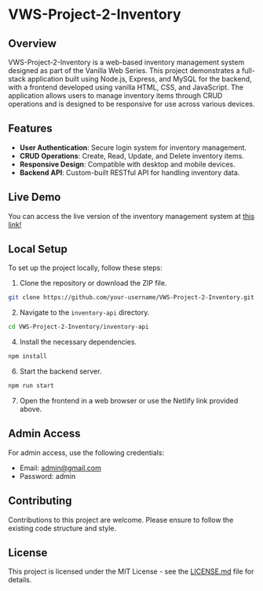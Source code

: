 # VWS-Project-2-Inventory

## Overview
VWS-Project-2-Inventory is a web-based inventory management system designed as part of the Vanilla Web Series. This project demonstrates a full-stack application built using Node.js, Express, and MySQL for the backend, with a frontend developed using vanilla HTML, CSS, and JavaScript. The application allows users to manage inventory items through CRUD operations and is designed to be responsive for use across various devices.

## Features
- **User Authentication**: Secure login system for inventory management.
- **CRUD Operations**: Create, Read, Update, and Delete inventory items.
- **Responsive Design**: Compatible with desktop and mobile devices.
- **Backend API**: Custom-built RESTful API for handling inventory data.

## Live Demo
You can access the live version of the inventory management system at <a href="https://main--stalwart-conkies-b4167d.netlify.app/" target="_blank">this link!</a>

## Local Setup
To set up the project locally, follow these steps:

1. Clone the repository or download the ZIP file.
```bash
git clone https://github.com/your-username/VWS-Project-2-Inventory.git
```
2. Navigate to the `inventory-api` directory.
```bash
cd VWS-Project-2-Inventory/inventory-api
```
4. Install the necessary dependencies.
```bash
npm install
```
6. Start the backend server.
```bash
npm run start
```
7. Open the frontend in a web browser or use the Netlify link provided above.

## Admin Access
For admin access, use the following credentials:
- Email: admin@gmail.com
- Password: admin

## Contributing
Contributions to this project are welcome. Please ensure to follow the existing code structure and style.

## License
This project is licensed under the MIT License - see the [LICENSE.md](LICENSE.md) file for details.
